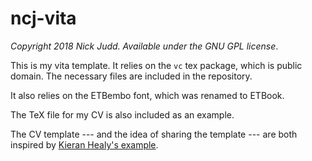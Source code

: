 # ncj-vita

*Copyright 2018 Nick Judd. Available under the GNU GPL license*.

This is my vita template. It relies on the `vc` tex package, which is public domain. The necessary files are included in the repository.

It also relies on the ETBembo font, which was renamed to ETBook.

The TeX file for my CV is also included as an example.

The CV template --- and the idea of sharing the template --- are both inspired by [Kieran Healy's example](https://github.com/nclarkjudd/ncj-vita).
